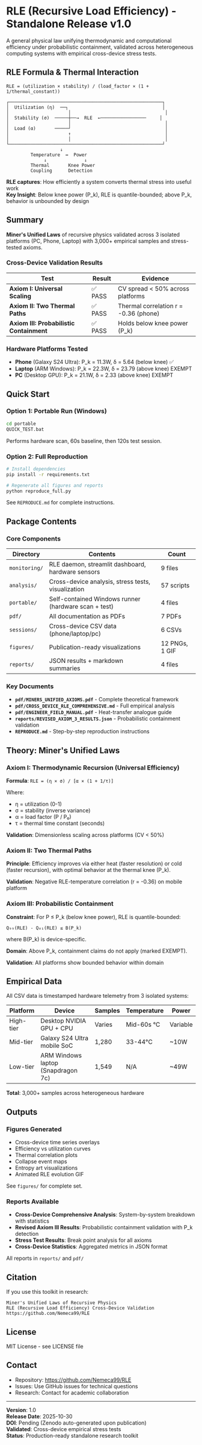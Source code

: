 # RLE (Recursive Load Efficiency) - Standalone Release v1.0

A general physical law unifying thermodynamic and computational efficiency under probabilistic containment, validated across heterogeneous computing systems with empirical cross-device stress tests.

## RLE Formula & Thermal Interaction

```
RLE = (utilization × stability) / (load_factor × (1 + 1/thermal_constant))

┌─────────────────────────────────────────────────────────┐
│  Utilization (η)  ──┐                                   │
│                      │                                   │
│  Stability (σ)  ─────┼──→  RLE  ←─────────────────     │
│                      │                                   │
│  Load (α)       ─────┘                                   │
│                      ↑                                   │
│                      │                                   │
└─────────────────────────────────────────────────────────┘
                    ↓
         Temperature  ↔  Power
              ↓              ↓
         Thermal       Knee Power
         Coupling      Detection
```

**RLE captures**: How efficiently a system converts thermal stress into useful work  
**Key Insight**: Below knee power (P_k), RLE is quantile-bounded; above P_k, behavior is unbounded by design

## Summary

**Miner's Unified Laws** of recursive physics validated across 3 isolated platforms (PC, Phone, Laptop) with 3,000+ empirical samples and stress-tested axioms.

### Cross-Device Validation Results

| Test | Result | Evidence |
|------|--------|----------|
| **Axiom I: Universal Scaling** | ✅ PASS | CV spread < 50% across platforms |
| **Axiom II: Two Thermal Paths** | ✅ PASS | Thermal correlation r = -0.36 (phone) |
| **Axiom III: Probabilistic Containment** | ✅ PASS | Holds below knee power (P_k) |

### Hardware Platforms Tested

- **Phone** (Galaxy S24 Ultra): P_k = 11.3W, δ = 5.64 (below knee) ✅
- **Laptop** (ARM Windows): P_k = 22.3W, δ = 23.79 (above knee) EXEMPT
- **PC** (Desktop GPU): P_k = 21.1W, δ = 2.33 (above knee) EXEMPT

## Quick Start

### Option 1: Portable Run (Windows)

```bash
cd portable
QUICK_TEST.bat
```

Performs hardware scan, 60s baseline, then 120s test session.

### Option 2: Full Reproduction

```bash
# Install dependencies
pip install -r requirements.txt

# Regenerate all figures and reports
python reproduce_full.py
```

See `REPRODUCE.md` for complete instructions.

## Package Contents

### Core Components

| Directory | Contents | Count |
|-----------|----------|-------|
| `monitoring/` | RLE daemon, streamlit dashboard, hardware sensors | 9 files |
| `analysis/` | Cross-device analysis, stress tests, visualization | 57 scripts |
| `portable/` | Self-contained Windows runner (hardware scan + test) | 4 files |
| `pdf/` | All documentation as PDFs | 7 PDFs |
| `sessions/` | Cross-device CSV data (phone/laptop/pc) | 6 CSVs |
| `figures/` | Publication-ready visualizations | 12 PNGs, 1 GIF |
| `reports/` | JSON results + markdown summaries | 4 files |

### Key Documents

- **`pdf/MINERS_UNIFIED_AXIOMS.pdf`** - Complete theoretical framework
- **`pdf/CROSS_DEVICE_RLE_COMPREHENSIVE.md`** - Full empirical analysis
- **`pdf/ENGINEER_FIELD_MANUAL.pdf`** - Heat-transfer analogue guide
- **`reports/REVISED_AXIOM_3_RESULTS.json`** - Probabilistic containment validation
- **`REPRODUCE.md`** - Step-by-step reproduction instructions

## Theory: Miner's Unified Laws

### Axiom I: Thermodynamic Recursion (Universal Efficiency)

**Formula**: `RLE = (η × σ) / [α × (1 + 1/τ)]`

Where:
- η = utilization (0-1)
- σ = stability (inverse variance)
- α = load factor (P / P₀)
- τ = thermal time constant (seconds)

**Validation**: Dimensionless scaling across platforms (CV < 50%)

### Axiom II: Two Thermal Paths

**Principle**: Efficiency improves via either heat (faster resolution) or cold (faster recursion), with optimal behavior at the thermal knee (P_k).

**Validation**: Negative RLE-temperature correlation (r = -0.36) on mobile platform

### Axiom III: Probabilistic Containment

**Constraint**: For P ≤ P_k (below knee power), RLE is quantile-bounded:

`Q₉₉(RLE) - Q₀₁(RLE) ≤ B(P_k)`

where B(P_k) is device-specific.

**Domain**: Above P_k, containment claims do not apply (marked EXEMPT).

**Validation**: All platforms show bounded behavior within domain

## Empirical Data

All CSV data is timestamped hardware telemetry from 3 isolated systems:

| Platform | Device | Samples | Temperature | Power |
|----------|--------|---------|-------------|-------|
| High-tier | Desktop NVIDIA GPU + CPU | Varies | Mid-60s °C | Variable |
| Mid-tier | Galaxy S24 Ultra mobile SoC | 1,280 | 33-44°C | ~10W |
| Low-tier | ARM Windows laptop (Snapdragon 7c) | 1,549 | N/A | ~49W |

**Total**: 3,000+ samples across heterogeneous hardware

## Outputs

### Figures Generated

- Cross-device time series overlays
- Efficiency vs utilization curves
- Thermal correlation plots
- Collapse event maps
- Entropy art visualizations
- Animated RLE evolution GIF

See `figures/` for complete set.

### Reports Available

- **Cross-Device Comprehensive Analysis**: System-by-system breakdown with statistics
- **Revised Axiom III Results**: Probabilistic containment validation with P_k detection
- **Stress Test Results**: Break point analysis for all axioms
- **Cross-Device Statistics**: Aggregated metrics in JSON format

All reports in `reports/` and `pdf/`

## Citation

If you use this toolkit in research:

```
Miner's Unified Laws of Recursive Physics
RLE (Recursive Load Efficiency) Cross-Device Validation
https://github.com/Nemeca99/RLE
```

## License

MIT License - see LICENSE file

## Contact

- Repository: https://github.com/Nemeca99/RLE
- Issues: Use GitHub issues for technical questions
- Research: Contact for academic collaboration

---

**Version**: 1.0  
**Release Date**: 2025-10-30  
**DOI**: Pending (Zenodo auto-generated upon publication)  
**Validated**: Cross-device empirical stress tests  
**Status**: Production-ready standalone research toolkit
